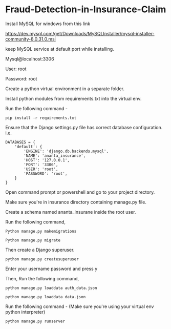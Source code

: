 # Fraud-Detection-in-Insurance-Claim

Install MySQL for windows from this link

https://dev.mysql.com/get/Downloads/MySQLInstaller/mysql-installer-community-8.0.31.0.msi

keep MySQL service at default port while installing.

Mysql@localhost:3306

User: root

Password: root

Create a python virtual environment in a separate folder.

Install python modules from requirements.txt into the virtual env.

Run the following command -
```
pip install -r requirements.txt
```

Ensure that the Django settings.py file has correct database configuration. i.e.
```
DATABASES = {
    'default': {
        'ENGINE': 'django.db.backends.mysql',
        'NAME': 'ananta_insurance',
        'HOST': '127.0.0.1',
        'PORT': '3306',
        'USER': 'root',
        'PASSWORD': 'root',
    }
}
```
Open command prompt or powershell and go to your project directory.

Make sure you're in insurance directory containing manage.py file.

Create a schema named ananta_insurane inside the root user.

Run the following command,
```
Python manage.py makemigrations
```
```
Python manage.py migrate
```

Then create a Django superuser.
```
python manage.py createsuperuser
```
Enter your username password and press y

Then,
Run the following command,
```
python manage.py loaddata auth_data.json
```
```
python manage.py loaddata data.json
```

Run the following command - (Make sure you're using your virtual env python interpreter)
```
python manage.py runserver
```
